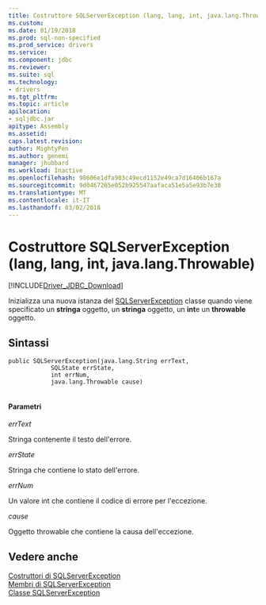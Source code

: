 ```yaml
---
title: Costruttore SQLServerException (lang, lang, int, java.lang.Throwable) | Documenti Microsoft
ms.custom: 
ms.date: 01/19/2018
ms.prod: sql-non-specified
ms.prod_service: drivers
ms.service: 
ms.component: jdbc
ms.reviewer: 
ms.suite: sql
ms.technology:
- drivers
ms.tgt_pltfrm: 
ms.topic: article
apilocation:
- sqljdbc.jar
apitype: Assembly
ms.assetid: 
caps.latest.revision: 
author: MightyPen
ms.author: genemi
manager: jhubbard
ms.workload: Inactive
ms.openlocfilehash: 98606e1dfa903c49ecd1152e49ca7d16406b167a
ms.sourcegitcommit: 9d0467265e052b925547aafaca51e5a5e93b7e38
ms.translationtype: MT
ms.contentlocale: it-IT
ms.lasthandoff: 03/02/2018
---
```

# <a name="sqlserverexception-constructor-javalangstring-javalangstring-int-javalangthrowable"></a>Costruttore SQLServerException (lang, lang, int, java.lang.Throwable)
[!INCLUDE[Driver_JDBC_Download](../../../includes/driver_jdbc_download.md)]

  Inizializza una nuova istanza del [SQLServerException](../../../connect/jdbc/reference/sqlserverexception-class.md) classe quando viene specificato un **stringa** oggetto, un **stringa** oggetto, un **int**e un **throwable** oggetto.

## <a name="syntax"></a>Sintassi  
  
```  
public SQLServerException(java.lang.String errText,
            SQLState errState,
            int errNum,
            java.lang.Throwable cause)
            
```  
  
#### <a name="parameters"></a>Parametri  
 *errText*  
  
 Stringa contenente il testo dell'errore.
  
 *errState*  
  
 Stringa che contiene lo stato dell'errore.
 
 *errNum*  
  
 Un valore int che contiene il codice di errore per l'eccezione.
 
 *cause*  
  
 Oggetto throwable che contiene la causa dell'eccezione.
  
## <a name="see-also"></a>Vedere anche  
 [Costruttori di SQLServerException](../../../connect/jdbc/reference/sqlserverexception-constructors.md)   
 [Membri di SQLServerException](../../../connect/jdbc/reference/sqlserverexception-members.md)   
 [Classe SQLServerException](../../../connect/jdbc/reference/sqlserverexception-class.md)  
  
  
